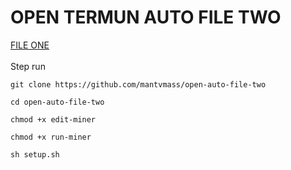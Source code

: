 # OPEN TERMUN AUTO FILE TWO
[ FILE ONE ](https://github.com/mantvmass/open-auto-file-one)  
<br>
Step run  
```
git clone https://github.com/mantvmass/open-auto-file-two
```
```
cd open-auto-file-two
```
```
chmod +x edit-miner
```
```
chmod +x run-miner
```
```
sh setup.sh
```
